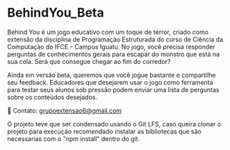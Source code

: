 # BehindYou_Beta

Behind You é um jogo educativo com um toque de terror, criado como extensão da disciplina de Programação Estruturada do curso de Ciência da Computação do IFCE – Campus Iguatu.
No jogo, você precisa responder perguntas de conhecimentos gerais para escapar do monstro que está na sua cola. Será que consegue chegar ao fim do corredor?

Ainda em versão beta, queremos que você jogue bastante e compartilhe seu feedback.
Educadores que desejarem usar o jogo como ferramenta para testar seus alunos sob pressão podem enviar uma lista de perguntas sobre os conteúdos desejados.

📩 Contato: grupoextensao6@gmail.com

O projeto teve que ser condensado usando o Git LFS, caso queira clonar o projeto para execução recomendado instalar as bibliotecas que são necessarias com o "npm install" dentro do git.
